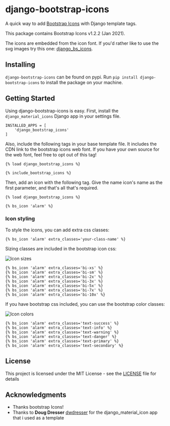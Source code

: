# django-bootstrap-icons

A quick way to add [Bootstrap Icons](https://icons.getbootstrap.com) with Django template tags.

This package contains Bootstrap Icons v1.2.2 (Jan 2021). 

The icons are embedded from the icon font. If you'd rather like to use the svg images try this one: [django_bs_icons](https://github.com/mattburlage/django_bs_icons). 

## Installing

`django-bootstrap-icons` can be found on pypi. Run `pip install django-bootstrap-icons` to install the package on your machine.

## Getting Started

Using django-bootstrap-icons is easy. First, install the `django_material_icons` Django app in your settings file.

```
INSTALLED_APPS = [
    'django_bootstrap_icons'
]
```

Also, include the following tags in your base template file. It includes the CDN link to the bootstrap icons web font. If you have your own source for the web font, feel free to opt out of this tag!
```
{% load django_bootstrap_icons %}

{% include_bootstrap_icons %}
```

Then, add an icon with the following tag. Give the name icon's name as the first parameter, and that's all that's required.
```
{% load django_bootstrap_icons %}

{% bs_icon 'alarm' %}
```

### Icon styling

To style the icons, you can add extra css classes:

```
{% bs_icon 'alarm' extra_classes='your-class-name' %}
```

Sizing classes are included in the bootstrap icon css:

![Icon sizes](https://github.com/christianwgd/django-bootstrap-icons/blob/master/django_bootstrap_icons/static/img/icon-sizes.png "Icon sizes")

```
{% bs_icon 'alarm' extra_classes='bi-xs' %}
{% bs_icon 'alarm' extra_classes='bi-sm' %}
{% bs_icon 'alarm' extra_classes='bi-2x' %}
{% bs_icon 'alarm' extra_classes='bi-3x' %}
{% bs_icon 'alarm' extra_classes='bi-5x' %}
{% bs_icon 'alarm' extra_classes='bi-7x' %}
{% bs_icon 'alarm' extra_classes='bi-10x' %}
```

If you have bootstrap css included, you can use the bootstrap color classes:

![Icon colors](https://github.com/christianwgd/django-bootstrap-icons/blob/master/django_bootstrap_icons/static/img/icon-colors.png "Icon colors")

```
{% bs_icon 'alarm' extra_classes='text-success' %}
{% bs_icon 'alarm' extra_classes='text-info' %}
{% bs_icon 'alarm' extra_classes='text-warning' %}
{% bs_icon 'alarm' extra_classes='text-danger' %}
{% bs_icon 'alarm' extra_classes='text-primary' %}
{% bs_icon 'alarm' extra_classes='text-secondary' %}
```

## License

This project is licensed under the MIT License - see the [LICENSE](https://github.com/christianwgd/django-bootstrap-icons/blob/master/LICENSE) file for details

## Acknowledgments

* Thanks bootstrap Icons!
* Thanks to **Doug Dresser** [dwdresser](https://github.com/dwdresser) for the django_material_icon app that i used as a template
